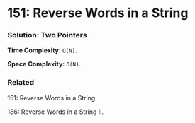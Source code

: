 # 151: Reverse Words in a String

### Solution: Two Pointers
**Time Complexity:** `O(N)`.

**Space Complexity:** `O(N)`.

### Related
151: Reverse Words in a String.

186: Reverse Words in a String II.